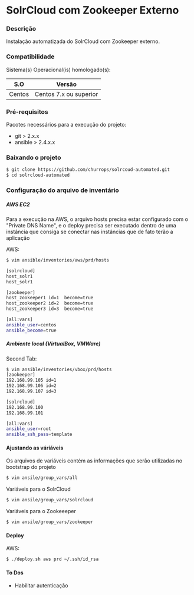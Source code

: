 # SolrCloud com Zookeeper Externo

### Descrição

Instalação automatizada do SolrCloud com Zookeeper externo.

### Compatibilidade

Sistema(s) Operacional(is) homologado(s):

| S.O | Versão |
| ------ | ------ |
| Centos | Centos 7.x ou superior |

### Pré-requisitos

Pacotes necessários para a execução do projeto:

* git > 2.x.x
* ansible >  2.4.x.x

### Baixando o projeto

```sh
$ git clone https://github.com/churrops/solrcoud-automated.git
$ cd solrcloud-automated 
```

### Configuração do arquivo de inventário

##### AWS EC2
Para a execução na AWS, o arquivo hosts precisa estar configurado com o "Private DNS Name", e o deploy precisa ser executado dentro de uma instância que consiga se conectar nas instâncias que de fato terão a aplicação

AWS:
```sh
$ vim ansible/inventories/aws/prd/hosts

[solrcloud]
host_solr1
host_solr1

[zookeeper]
host_zookeeper1 id=1  become=true
host_zookeeper2 id=2  become=true
host_zookeeper3 id=3  become=true

[all:vars]
ansible_user=centos
ansible_become=true
```
##### Ambiente local (VirtualBox, VMWare)


Second Tab:
```sh
$ vim ansible/inventories/vbox/prd/hosts 
[zookeeper] 
192.168.99.105 id=1
192.168.99.106 id=2
192.168.99.107 id=3

[solrcloud]
192.168.99.100 
192.168.99.101

[all:vars]
ansible_user=root
ansible_ssh_pass=template
```

#### Ajustando as váriáveis
Os arquivos de variáveis contém as informações que serão utilizadas no bootstrap do projeto

```sh
$ vim ansile/group_vars/all
```
Variáveis para o SolrCloud
```sh
$ vim ansile/group_vars/solrcloud
```
Variáveis para o Zookeeeper
```sh
$ vim ansile/group_vars/zookeeper
```

#### Deploy
AWS:
```sh
$ ./deploy.sh aws prd ~/.ssh/id_rsa
```

#### To Dos

 - Habilitar autenticação
